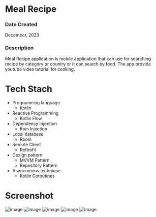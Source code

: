 # Meal Recipe

### Date Created
December, 2023

### Description
Meal Recipe application is mobile application that can use for searching recipe by category or country or it can search by food. The app provide youtube video tutorial for cooking.

# Tech Stach
- Programming language
  - Kotlin
- Reactive Programming
  - Kotlin Flow
- Dependency Injection
  - Koin Injection
- Local database
  - Room
- Remote Client
  - Reftrofit
- Design pattern
  - MVVM Pattern
  - Repository Pattern
- Asyncronous technique
  - Kotlin Coroutines

# Screenshot
![image](https://github.com/shaqna/Meal-Recipe/assets/85094525/72c81688-1069-480d-b1ce-1a3c299194a4)
![image](https://github.com/shaqna/Meal-Recipe/assets/85094525/42c2771c-6e24-41dc-b108-6b39991e6174)
![image](https://github.com/shaqna/Meal-Recipe/assets/85094525/1df838d4-d606-4394-bd3f-e2e9eb00754c)
![image](https://github.com/shaqna/Meal-Recipe/assets/85094525/0b2875f8-17d9-4405-af63-07d6a9723e2b)
![image](https://github.com/shaqna/Meal-Recipe/assets/85094525/26ddb875-7812-485d-b47c-70c0f22ebf84)



